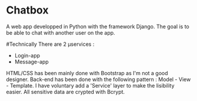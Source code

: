 # Chatbox
A web app developped in Python with the framework Django.
The goal is to be able to chat with another user on the app.

#Technically
There are 2 µservices : 
- Login-app
- Message-app

HTML/CSS has been mainly done with Bootstrap as I'm not a good designer.
Back-end has been done with the following pattern : Model - View - Template. I have voluntary add a 'Service' layer to make the lisibility easier.
All sensitive data are crypted with Bcrypt.
